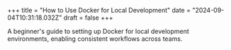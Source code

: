 +++
title = "How to Use Docker for Local Development"
date = "2024-09-04T10:31:18.032Z"
draft = false
+++

A beginner's guide to setting up Docker for local development environments, enabling consistent workflows across teams.
        